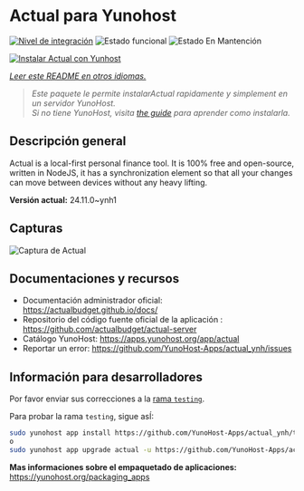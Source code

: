 <!--
Este archivo README esta generado automaticamente<https://github.com/YunoHost/apps/tree/master/tools/readme_generator>
No se debe editar a mano.
-->

# Actual para Yunohost

[![Nivel de integración](https://dash.yunohost.org/integration/actual.svg)](https://ci-apps.yunohost.org/ci/apps/actual/) ![Estado funcional](https://ci-apps.yunohost.org/ci/badges/actual.status.svg) ![Estado En Mantención](https://ci-apps.yunohost.org/ci/badges/actual.maintain.svg)

[![Instalar Actual con Yunhost](https://install-app.yunohost.org/install-with-yunohost.svg)](https://install-app.yunohost.org/?app=actual)

*[Leer este README en otros idiomas.](./ALL_README.md)*

> *Este paquete le permite instalarActual rapidamente y simplement en un servidor YunoHost.*  
> *Si no tiene YunoHost, visita [the guide](https://yunohost.org/install) para aprender como instalarla.*

## Descripción general

Actual is a local-first personal finance tool. It is 100% free and open-source, written in NodeJS, it has a synchronization element so that all your changes can move between devices without any heavy lifting.

**Versión actual:** 24.11.0~ynh1

## Capturas

![Captura de Actual](./doc/screenshots/screenshot.png)

## Documentaciones y recursos

- Documentación administrador oficial: <https://actualbudget.github.io/docs/>
- Repositorio del código fuente oficial de la aplicación : <https://github.com/actualbudget/actual-server>
- Catálogo YunoHost: <https://apps.yunohost.org/app/actual>
- Reportar un error: <https://github.com/YunoHost-Apps/actual_ynh/issues>

## Información para desarrolladores

Por favor enviar sus correcciones a la [rama `testing`](https://github.com/YunoHost-Apps/actual_ynh/tree/testing).

Para probar la rama `testing`, sigue asÍ:

```bash
sudo yunohost app install https://github.com/YunoHost-Apps/actual_ynh/tree/testing --debug
o
sudo yunohost app upgrade actual -u https://github.com/YunoHost-Apps/actual_ynh/tree/testing --debug
```

**Mas informaciones sobre el empaquetado de aplicaciones:** <https://yunohost.org/packaging_apps>
